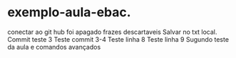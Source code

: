 # exemplo-aula-ebac.

conectar ao git hub
foi apagado frazes descartaveis
Salvar no txt local. 
Commit teste 3
Teste commit 3-4
Teste linha 8
Teste linha 9
Sugundo teste da aula e comandos avançados

